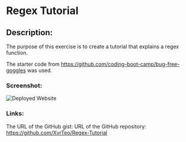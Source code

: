 # Regex Tutorial

## Description:

The purpose of this exercise is to create a tutorial that explains a regex function.

The starter code from https://github.com/coding-boot-camp/bug-free-goggles was used.

### Screenshot:

![Deployed Website](./animation.gif)

### Links:

The URL of the GitHub gist:
URL of the GitHub repository: https://github.com/XvrTeo/Regex-Tutorial
